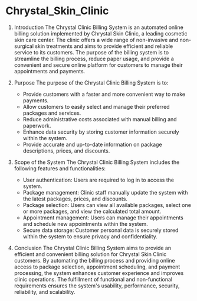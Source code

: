 # Chrystal_Skin_Clinic


1. Introduction
   The Chrystal Clinic Billing System is an automated online billing solution implemented by Chrystal Skin Clinic, a leading cosmetic skin care center. The clinic offers a wide range of non-invasive and non-surgical skin treatments and aims to provide efficient and reliable service to its customers. The purpose of the billing system is to streamline the billing process, reduce paper usage, and provide a convenient and secure online platform for customers to manage their appointments and payments.

2. Purpose
   The purpose of the Chrystal Clinic Billing System is to:
   - Provide customers with a faster and more convenient way to make payments.
   - Allow customers to easily select and manage their preferred packages and services.
   - Reduce administrative costs associated with manual billing and paperwork.
   - Enhance data security by storing customer information securely within the system.
   - Provide accurate and up-to-date information on package descriptions, prices, and discounts.

3. Scope of the System
   The Chrystal Clinic Billing System includes the following features and functionalities:
   - User authentication: Users are required to log in to access the system.
   - Package management: Clinic staff manually update the system with the latest packages, prices, and discounts.
   - Package selection: Users can view all available packages, select one or more packages, and view the calculated total amount.
   - Appointment management: Users can manage their appointments and schedule new appointments within the system.
   - Secure data storage: Customer personal data is securely stored within the system to ensure privacy and confidentiality.

6. Conclusion
   The Chrystal Clinic Billing System aims to provide an efficient and convenient billing solution for Chrystal Skin Clinic customers. By automating the billing process and providing online access to package selection, appointment scheduling, and payment processing, the system enhances customer experience and improves clinic operations. The fulfillment of functional and non-functional requirements ensures the system's usability, performance, security, reliability, and scalability.
